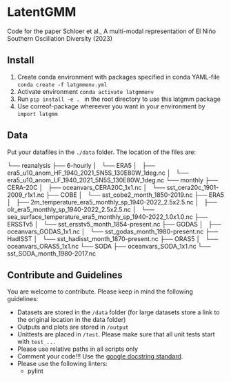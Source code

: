 # LatentGMM
Code for the paper Schloer et al., A multi-modal representation of El Niño Southern Oscillation Diversity (2023)

## Install

1. Create conda environment with packages specified in conda YAML-file
``conda create -f latgmmenv.yml``
2. Activate environment ``conda activate latgmmenv``
3. Run ``pip install -e . `` in the root directory to use this latgmm package
4. Use correof-package whereever you want in your environment by ``import latgmm``

## Data

Put your datafiles in the ``./data`` folder. The location of the files are: 

└── reanalysis
    ├── 6-hourly
    │   └── ERA5
    │       ├── era5_u10_anom_HF_1940_2021_5N5S_130E80W_1deg.nc
    │       └── era5_u10_anom_LF_1940_2021_5N5S_130E80W_1deg.nc
    └── monthly
        ├── CERA-20C
        │   ├── oceanvars_CERA20C_1x1.nc
        │   └── sst_cera20c_1901-2009_r1x1.nc
        ├── COBE
        │   └── sst_cobe2_month_1850-2019.nc
        ├── ERA5
        │   ├── 2m_temperature_era5_monthly_sp_1940-2022_2.5x2.5.nc
        │   ├── olr_era5_monthly_sp_1940-2022_2.5x2.5.nc
        │   └── sea_surface_temperature_era5_monthly_sp_1940-2022_1.0x1.0.nc
        ├── ERSSTv5
        │   └── sst_ersstv5_month_1854-present.nc
        ├── GODAS
        │   ├── oceanvars_GODAS_1x1.nc
        │   └── sst_godas_month_1980-present.nc
        ├── HadISST
        │   └── sst_hadisst_month_1870-present.nc
        ├── ORAS5
        │   └── oceanvars_ORAS5_1x1.nc
        └── SODA
            ├── oceanvars_SODA_1x1.nc
            └── sst_SODA_month_1980-2017.nc



## Contribute and Guidelines

You are welcome to contribute. Please keep in mind the following guidelines:

- Datasets are stored in the `/data` folder (for large datasets store a link to the original location in the data folder)
- Outputs and plots are stored in `/output`
- Unittests are placed in `/test`. Please make sure that all unit tests start with `test_...`
- Please use relative paths in all scripts only
- Comment your code!!! Use the [google docstring standard](https://google.github.io/styleguide/pyguide.html#s3.8-comments-and-docstrings).
- Please use the following linters:
	- pylint
